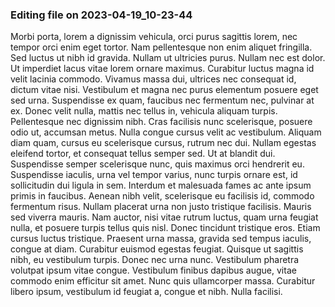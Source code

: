 

### Editing file on 2023-04-19_10-23-44

Morbi porta, lorem a dignissim vehicula, orci purus sagittis lorem, nec tempor orci enim eget tortor. Nam pellentesque non enim aliquet fringilla. Sed luctus ut nibh id gravida. Nullam ut ultricies purus. Nullam nec est dolor. Ut imperdiet lacus vitae lorem ornare maximus. Curabitur luctus magna id velit lacinia commodo. Vivamus massa dui, ultrices nec consequat id, dictum vitae nisi. Vestibulum et magna nec purus elementum posuere eget sed urna. Suspendisse ex quam, faucibus nec fermentum nec, pulvinar at ex. Donec velit nulla, mattis nec tellus in, vehicula aliquam turpis. Pellentesque nec dignissim nibh. Cras facilisis nunc scelerisque, posuere odio ut, accumsan metus. Nulla congue cursus velit ac vestibulum.
Aliquam diam quam, cursus eu scelerisque cursus, rutrum nec dui. Nullam egestas eleifend tortor, et consequat tellus semper sed. Ut at blandit dui. Suspendisse semper scelerisque nunc, quis maximus orci hendrerit eu. Suspendisse iaculis, urna vel tempor varius, nunc turpis ornare est, id sollicitudin dui ligula in sem. Interdum et malesuada fames ac ante ipsum primis in faucibus. Aenean nibh velit, scelerisque eu facilisis id, commodo fermentum risus.
Nullam placerat urna non justo tristique facilisis. Mauris sed viverra mauris. Nam auctor, nisi vitae rutrum luctus, quam urna feugiat nulla, et posuere turpis tellus quis nisl. Donec tincidunt tristique eros. Etiam cursus luctus tristique. Praesent urna massa, gravida sed tempus iaculis, congue at diam. Curabitur euismod egestas feugiat. Quisque ut sagittis nibh, eu vestibulum turpis. Donec nec urna nunc. Vestibulum pharetra volutpat ipsum vitae congue. Vestibulum finibus dapibus augue, vitae commodo enim efficitur sit amet. Nunc quis ullamcorper massa. Curabitur libero ipsum, vestibulum id feugiat a, congue et nibh. Nulla facilisi.


